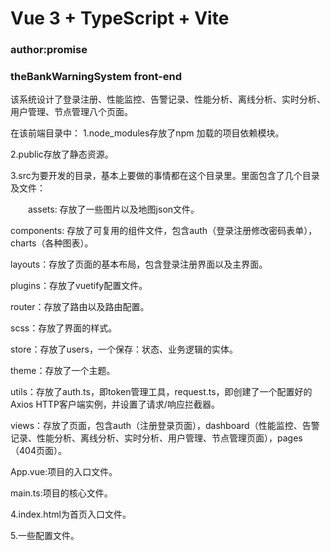 # Vue 3 + TypeScript + Vite
### author:promise
### theBankWarningSystem front-end

该系统设计了登录注册、性能监控、告警记录、性能分析、离线分析、实时分析、用户管理、节点管理八个页面。

在该前端目录中：
1.node_modules存放了npm 加载的项目依赖模块。

2.public存放了静态资源。

3.src为要开发的目录，基本上要做的事情都在这个目录里。里面包含了几个目录及文件：

&emsp;&emsp;assets: 存放了一些图片以及地图json文件。

  components: 存放了可复用的组件文件，包含auth（登录注册修改密码表单），charts（各种图表）。

  layouts：存放了页面的基本布局，包含登录注册界面以及主界面。

  plugins：存放了vuetify配置文件。

  router：存放了路由以及路由配置。

  scss：存放了界面的样式。

  store：存放了users，一个保存：状态、业务逻辑的实体。

  theme：存放了一个主题。

  utils：存放了auth.ts，即token管理工具，request.ts，即创建了一个配置好的Axios HTTP客户端实例，并设置了请求/响应拦截器。

  views：存放了页面，包含auth（注册登录页面），dashboard（性能监控、告警记录、性能分析、离线分析、实时分析、用户管理、节点管理页面），pages（404页面）。

  App.vue:项目的入口文件。

  main.ts:项目的核心文件。

4.index.html为首页入口文件。

5.一些配置文件。
  
  

